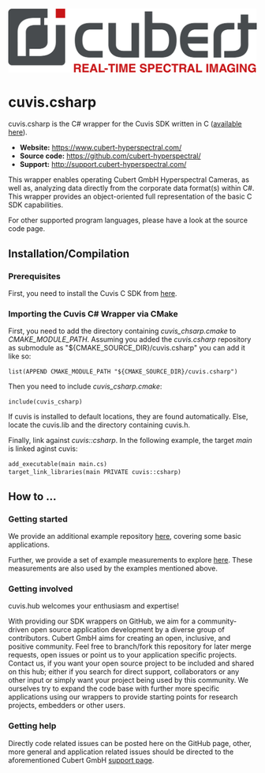 ![image](https://raw.githubusercontent.com/cubert-hyperspectral/cuvis.sdk/main/branding/logo/banner.png)

# cuvis.csharp

cuvis.csharp is the C# wrapper for the Cuvis SDK written in C ([available here](https://github.com/cubert-hyperspectral/cuvis.sdk)).

- **Website:** https://www.cubert-hyperspectral.com/
- **Source code:** https://github.com/cubert-hyperspectral/
- **Support:** http://support.cubert-hyperspectral.com/

This wrapper enables operating Cubert GmbH Hyperspectral Cameras, as well as, 
analyzing data directly from the corporate data format(s) within C#.
This wrapper provides an object-oriented full representation of the basic C SDK 
capabilities.

For other supported program languages, please have a look at the 
source code page.

## Installation/Compilation

### Prerequisites

First, you need to install the Cuvis C SDK from [here](https://cloud.cubert-gmbh.de/s/qpxkyWkycrmBK9m).

### Importing the Cuvis C# Wrapper via CMake

First, you need to add the directory containing *cuvis_chsarp.cmake* to *CMAKE_MODULE_PATH*. Assuming you added the *cuvis.csharp* repository as submodule as "${CMAKE_SOURCE_DIR}/cuvis.csharp" you can add it like so:
```
list(APPEND CMAKE_MODULE_PATH "${CMAKE_SOURCE_DIR}/cuvis.csharp")
```
Then you need to include *cuvis_csharp.cmake*:
```
include(cuvis_csharp)
```
If cuvis is installed to default locations, they are found automatically. Else, locate the cuvis.lib and the directory containing cuvis.h.

Finally, link against *cuvis::csharp*. In the following example, the target *main* is linked aginst cuvis:
```
add_executable(main main.cs)
target_link_libraries(main PRIVATE cuvis::csharp)
```

## How to ...

### Getting started

We provide an additional example repository [here](https://github.com/cubert-hyperspectral/cuvis.csharp.examples),
covering some basic applications.

Further, we provide a set of example measurements to explore [here](https://cloud.cubert-gmbh.de/s/SrkSRja5FKGS2Tw).
These measurements are also used by the examples mentioned above.

### Getting involved

cuvis.hub welcomes your enthusiasm and expertise!

With providing our SDK wrappers on GitHub, we aim for a community-driven open 
source application development by a diverse group of contributors.
Cubert GmbH aims for creating an open, inclusive, and positive community.
Feel free to branch/fork this repository for later merge requests, open 
issues or point us to your application specific projects.
Contact us, if you want your open source project to be included and shared 
on this hub; either if you search for direct support, collaborators or any 
other input or simply want your project being used by this community.
We ourselves try to expand the code base with further more specific 
applications using our wrappers to provide starting points for research 
projects, embedders or other users.

### Getting help

Directly code related issues can be posted here on the GitHub page, other, more 
general and application related issues should be directed to the 
aforementioned Cubert GmbH [support page](http://support.cubert-hyperspectral.com/).


